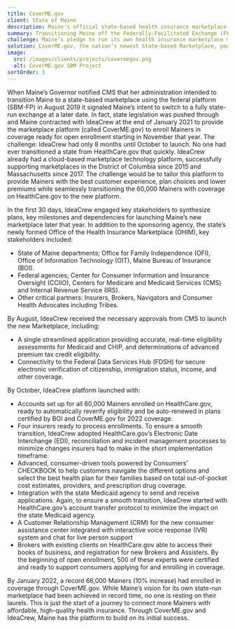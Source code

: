 ```yaml
---
title: CoverME.gov
client: State of Maine
description: Maine's official state-based health insurance marketplace where residents can compare, apply for financial assistance, and enroll in health insurance plans.
summary: Transitioning Maine off the Federally-Facilitated Exchange (FFE) to a State-Based Marketplace (SBM)
challenge: Maine’s pledge to run its own health insurance marketplace made it the latest state, literally, to transition from the Federally-Facilitated Exchange (FFE).
solution: CoverME.gov, the nation’s newest State-based Marketplace, powered by IdeaCrew's cloud SBM platform, launched in record time enrolling over 66,000 Mainers in affordable health plans for 2022.
image:
  src: /images/clients/projects/covermegov.png
  alt: CoverME.gov SBM Project
sortOrder: 3
---
```


When Maine’s Governor notified CMS that her administration intended to transition Maine to a state-based marketplace using the federal platform (SBM-FP) in August 2019 it signaled Maine’s intent to switch to a fully state-run exchange at a later date. In fact, state legislation was pushed through and Maine contracted with IdeaCrew at the end of January 2021 to provide the marketplace platform (called CoverME.gov) to enroll Mainers in coverage ready for open enrollment starting in November that year. The challenge: IdeaCrew had only 8 months until October to launch. No one had ever transitioned a state from HealthCare.gov that quickly.
IdeaCrew already had a cloud-based marketplace technology platform, successfully supporting marketplaces in the District of Columbia since 2015 and Massachusetts since 2017. The challenge would be to tailor this platform to provide Mainers with the best customer experience, plan choices and lower premiums while seamlessly transitioning the 60,000 Mainers with coverage on HealthCare.gov to the new platform.

In the first 30 days, IdeaCrew engaged key stakeholders to synthesize plans, key milestones and dependencies for launching Maine’s new marketplace later that year. In addition to the sponsoring agency, the state’s newly formed Office of the Health Insurance Marketplace (OHIM), key stakeholders included:

- State of Maine departments; Office for Family Independence (OFI), Office of Information Technology (OIT), Maine Bureau of Insurance (BOI).
- Federal agencies; Center for Consumer Information and Insurance Oversight (CCIIO), Centers for Medicare and Medicaid Services (CMS) and Internal Revenue Service (IRS).
- Other critical partners: Insurers, Brokers, Navigators and Consumer Health Advocates including Tribes.

By August, IdeaCrew received the necessary approvals from CMS to launch the new Marketplace, including:

- A single streamlined application providing accurate, real-time eligibility assessments for Medicaid and CHIP, and determinations of advanced premium tax credit eligibility.
- Connectivity to the Federal Data Services Hub (FDSH) for secure electronic verification of citizenship, immigration status, income, and other coverage.

By October, IdeaCrew platform launched with:

- Accounts set up for all 60,000 Mainers enrolled on HealthCare.gov, ready to automatically reverify eligibility and be auto-renewed in plans certified by BOI and CoverME.gov for 2022 coverage.
- Four insurers ready to process enrollments. To ensure a smooth transition, IdeaCrew adopted HealthCare.gov’s Electronic Date Interchange (EDI), reconciliation and incident management processes to minimize changes insurers had to make in the short implementation timeframe.
- Advanced, consumer-driven tools powered by Consumers’ CHECKBOOK to help customers navigate the different options and select the best health plan for their families based on total out-of-pocket cost estimates, providers, and prescription drug coverage.
- Integration with the state Medicaid agency to send and receive applications. Again, to ensure a smooth transition, IdeaCrew started with HealthCare.gov’s account transfer protocol to minimize the impact on the state Medicaid agency.
- A Customer Relationship Management (CRM) for the new consumer assistance center integrated with interactive voice response (IVR) system and chat for live person support
- Brokers with existing clients on HealthCare.gov able to access their books of business, and registration for new Brokers and Assisters. By the beginning of open enrollment, 500 of these experts were certified and ready to support consumers applying for and enrolling in coverage.

By January 2022, a record 66,000 Mainers (10% increase) had enrolled in coverage through CoverME.gov. While Maine’s vision for its own state-run marketplace had been achieved in record time, no one is resting on their laurels. This is just the start of a journey to connect more Mainers with affordable, high-quality health insurance. Through CoverME.gov and IdeaCrew, Maine has the platform to build on its initial success.
